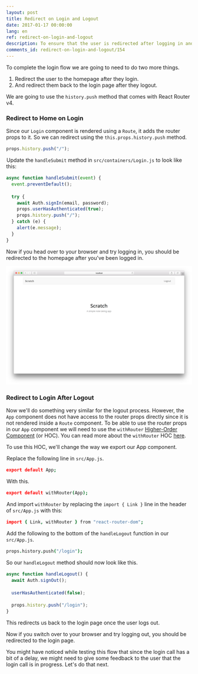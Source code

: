 ```yaml
---
layout: post
title: Redirect on Login and Logout
date: 2017-01-17 00:00:00
lang: en
ref: redirect-on-login-and-logout
description: To ensure that the user is redirected after logging in and logging out of our React.js app, we are going to use the withRouter higher-order component from React Router v4. And we’ll use the history.push method to navigate the app.
comments_id: redirect-on-login-and-logout/154
---
```


To complete the login flow we are going to need to do two more things.

1. Redirect the user to the homepage after they login.
2. And redirect them back to the login page after they logout.

We are going to use the `history.push` method that comes with React Router v4.

### Redirect to Home on Login

Since our `Login` component is rendered using a `Route`, it adds the router props to it. So we can redirect using the `this.props.history.push` method.

``` javascript
props.history.push("/");
```

<img class="code-marker" src="/assets/s.png" />Update the `handleSubmit` method in `src/containers/Login.js` to look like this:

``` javascript
async function handleSubmit(event) {
  event.preventDefault();

  try {
    await Auth.signIn(email, password);
    props.userHasAuthenticated(true);
    props.history.push("/");
  } catch (e) {
    alert(e.message);
  }
}
```

Now if you head over to your browser and try logging in, you should be redirected to the homepage after you've been logged in.

![React Router v4 redirect home after login screenshot](/assets/redirect-home-after-login.png)

### Redirect to Login After Logout

Now we'll do something very similar for the logout process. However, the `App` component does not have access to the router props directly since it is not rendered inside a `Route` component. To be able to use the router props in our `App` component we will need to use the `withRouter` [Higher-Order Component](https://facebook.github.io/react/docs/higher-order-components.html) (or HOC). You can read more about the `withRouter` HOC [here](https://reacttraining.com/react-router/web/api/withRouter).

To use this HOC, we'll change the way we export our App component.

<img class="code-marker" src="/assets/s.png" />Replace the following line in `src/App.js`.

``` coffee
export default App;
```

<img class="code-marker" src="/assets/s.png" />With this.

``` coffee
export default withRouter(App);
```

<img class="code-marker" src="/assets/s.png" />And import `withRouter` by replacing the `import { Link }` line in the header of `src/App.js` with this:

``` coffee
import { Link, withRouter } from "react-router-dom";
```

<img class="code-marker" src="/assets/s.png" />Add the following to the bottom of the `handleLogout` function in our `src/App.js`.

``` coffee
props.history.push("/login");
```

So our `handleLogout` method should now look like this.

``` javascript
async function handleLogout() {
  await Auth.signOut();

  userHasAuthenticated(false);

  props.history.push("/login");
}
```

This redirects us back to the login page once the user logs out.

Now if you switch over to your browser and try logging out, you should be redirected to the login page.

You might have noticed while testing this flow that since the login call has a bit of a delay, we might need to give some feedback to the user that the login call is in progress. Let's do that next.
